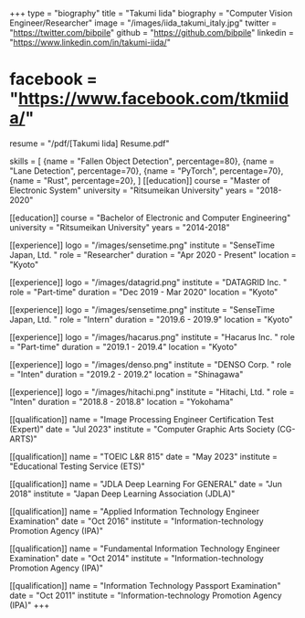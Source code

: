 +++
type = "biography"
title = "Takumi Iida"
biography = "Computer Vision Engineer/Researcher"
image = "/images/iida_takumi_italy.jpg"
twitter = "https://twitter.com/bibpile"
github = "https://github.com/bibpile"
linkedin = "https://www.linkedin.com/in/takumi-iida/"
# facebook = "https://www.facebook.com/tkmiida/"
resume = "/pdf/[Takumi Iida] Resume.pdf"

skills = [
    {name = "Fallen Object Detection", percentage=80},
    {name = "Lane Detection", percentage=70},
    {name = "PyTorch", percentage=70},
    {name = "Rust", percentage=20},
]
[[education]]
course = "Master of Electronic System"
university = "Ritsumeikan University"
years = "2018-2020"

[[education]]
course = "Bachelor of Electronic and Computer Engineering"
university = "Ritsumeikan University"
years = "2014-2018"

[[experience]]
logo = "/images/sensetime.png"
institute = "SenseTime Japan, Ltd. "
role = "Researcher"
duration = "Apr 2020 - Present"
location = "Kyoto"

[[experience]]
logo = "/images/datagrid.png"
institute = "DATAGRID Inc. "
role = "Part-time"
duration = "Dec 2019 - Mar 2020"
location = "Kyoto"

[[experience]]
logo = "/images/sensetime.png"
institute = "SenseTime Japan, Ltd. "
role = "Intern"
duration = "2019.6 - 2019.9"
location = "Kyoto"

[[experience]]
logo = "/images/hacarus.png"
institute = "Hacarus Inc. "
role = "Part-time"
duration = "2019.1 - 2019.4"
location = "Kyoto"

[[experience]]
logo = "/images/denso.png"
institute = "DENSO Corp. "
role = "Inten"
duration = "2019.2 - 2019.2"
location = "Shinagawa"

[[experience]]
logo = "/images/hitachi.png"
institute = "Hitachi, Ltd. "
role = "Inten"
duration = "2018.8 - 2018.8"
location = "Yokohama"

[[qualification]]
name = "Image Processing Engineer Certification Test (Expert)"
date = "Jul 2023"
institute = "Computer Graphic Arts Society (CG-ARTS)"

[[qualification]]
name = "TOEIC L&R 815"
date = "May 2023"
institute = "Educational Testing Service (ETS)"

[[qualification]]
name = "JDLA Deep Learning For GENERAL"
date = "Jun 2018"
institute = "Japan Deep Learning Association (JDLA)"

[[qualification]]
name = "Applied Information Technology Engineer Examination"
date = "Oct 2016"
institute = "Information-technology Promotion Agency (IPA)"

[[qualification]]
name = "Fundamental Information Technology Engineer Examination"
date = "Oct 2014"
institute = "Information-technology Promotion Agency (IPA)"

[[qualification]]
name = "Information Technology Passport Examination"
date = "Oct 2011"
institute = "Information-technology Promotion Agency (IPA)"
+++

